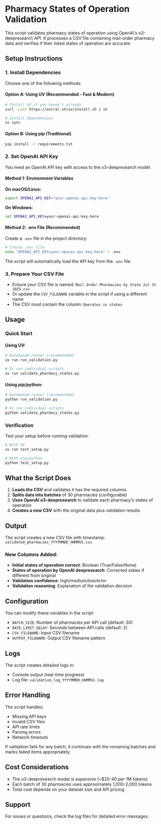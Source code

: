 # Pharmacy States of Operation Validation

This script validates pharmacy states of operation using OpenAI's o3-deepresearch API. It processes a CSV file containing mail-order pharmacy data and verifies if their listed states of operation are accurate.

## Setup Instructions

### 1. Install Dependencies

Choose one of the following methods:

#### Option A: Using UV (Recommended - Fast & Modern)
```bash
# Install UV if you haven't already
curl -LsSf https://astral.sh/uv/install.sh | sh

# Install dependencies
uv sync
```

#### Option B: Using pip (Traditional)
```bash
pip install -r requirements.txt
```

### 2. Set OpenAI API Key

You need an OpenAI API key with access to the o3-deepresearch model.

#### Method 1: Environment Variables
**On macOS/Linux:**
```bash
export OPENAI_API_KEY="your-openai-api-key-here"
```

**On Windows:**
```cmd
set OPENAI_API_KEY=your-openai-api-key-here
```

#### Method 2: .env File (Recommended)
Create a `.env` file in the project directory:
```bash
# Create .env file
echo "OPENAI_API_KEY=your-openai-api-key-here" > .env
```

The script will automatically load the API key from the `.env` file.

### 3. Prepare Your CSV File
- Ensure your CSV file is named: `Mail Order Pharmacies by State Jul 31 2025.csv`
- Or update the `CSV_FILENAME` variable in the script if using a different name
- The CSV must contain the column: `Operates in states`

## Usage

### Quick Start

#### Using UV:
```bash
# Automated runner (recommended)
uv run run_validation.py

# Or run individual scripts
uv run validate_pharmacy_states.py
```

#### Using pip/python:
```bash
# Automated runner (recommended)
python run_validation.py

# Or run individual scripts
python validate_pharmacy_states.py
```

### Verification
Test your setup before running validation:
```bash
# With UV
uv run test_setup.py

# With pip/python
python test_setup.py
```

## What the Script Does

1. **Loads the CSV** and validates it has the required columns
2. **Splits data into batches** of 30 pharmacies (configurable)
3. **Uses OpenAI o3-deepresearch** to validate each pharmacy's states of operation
4. **Creates a new CSV** with the original data plus validation results

## Output

The script creates a new CSV file with timestamp: `validated_pharmacies_YYYYMMDD_HHMMSS.csv`

### New Columns Added:
- **Initial states of operation correct**: Boolean (True/False/None)
- **States of operation by OpenAI deepresearch**: Corrected states if different from original
- **Validation confidence**: high/medium/low/error
- **Validation reasoning**: Explanation of the validation decision

## Configuration

You can modify these variables in the script:
- `BATCH_SIZE`: Number of pharmacies per API call (default: 30)
- `RATE_LIMIT_DELAY`: Seconds between API calls (default: 2)
- `CSV_FILENAME`: Input CSV filename
- `OUTPUT_FILENAME`: Output CSV filename pattern

## Logs

The script creates detailed logs in:
- Console output (real-time progress)
- Log file: `validation_log_YYYYMMDD_HHMMSS.log`

## Error Handling

The script handles:
- Missing API keys
- Invalid CSV files
- API rate limits
- Parsing errors
- Network timeouts

If validation fails for any batch, it continues with the remaining batches and marks failed items appropriately.

## Cost Considerations

- The o3-deepresearch model is expensive (~$20-40 per 1M tokens)
- Each batch of 30 pharmacies uses approximately 1,000-2,000 tokens
- Total cost depends on your dataset size and API pricing

## Support

For issues or questions, check the log files for detailed error messages.